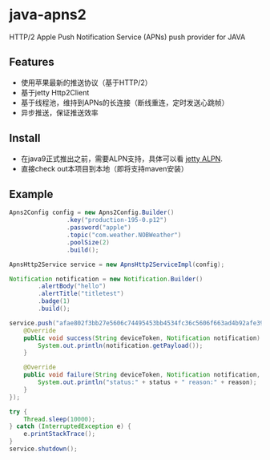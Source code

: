 # java-apns2
HTTP/2 Apple Push Notification Service (APNs) push provider for JAVA
## Features

- 使用苹果最新的推送协议（基于HTTP/2）
- 基于jetty Http2Client
- 基于线程池，维持到APNs的长连接（断线重连，定时发送心跳帧）
- 异步推送，保证推送效率

## Install

- 在java9正式推出之前，需要ALPN支持，具体可以看 [jetty ALPN](http://www.eclipse.org/jetty/documentation/current/alpn-chapter.html).
- 直接check out本项目到本地（即将支持maven安装）


## Example

```java
Apns2Config config = new Apns2Config.Builder()
                .key("production-195-0.p12")
                .password("apple")
                .topic("com.weather.NOBWeather")
                .poolSize(2)
                .build();

ApnsHttp2Service service = new ApnsHttp2ServiceImpl(config);

Notification notification = new Notification.Builder()
        .alertBody("hello")
        .alertTitle("titletest")
        .badge(1)
        .build();

service.push("afae802f3bb27e5606c74495453bb4534fc36c5606f663ad4b92afe392e5d7d2", notification, new ResponseListener() {
    @Override
    public void success(String deviceToken, Notification notification) {
        System.out.println(notification.getPayload());
    }

    @Override
    public void failure(String deviceToken, Notification notification, int status, String reason) {
        System.out.println("status:" + status + " reason:" + reason);
    }
});

try {
    Thread.sleep(10000);
} catch (InterruptedException e) {
    e.printStackTrace();
}
service.shutdown();
```
